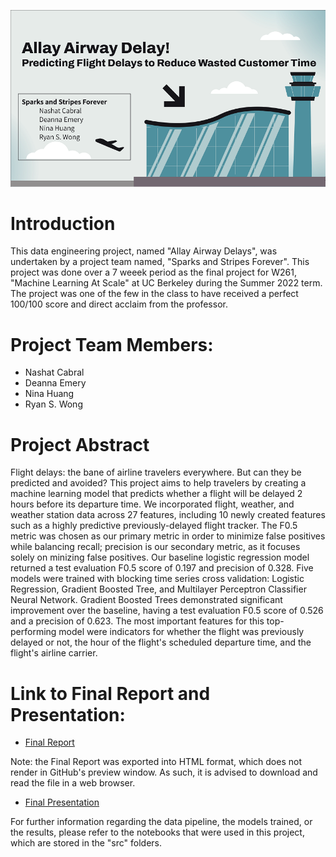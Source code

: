 ![Allay Airway Delays Title Image](https://raw.githubusercontent.com/ColStaR/sparksandstripesforever/main/images/AllayAirwayDelaysTitle.PNG)

# Introduction

This data engineering project, named "Allay Airway Delays", was undertaken by a project team named, "Sparks and Stripes Forever". This project was done over a 7 weeek period as the final project for W261, "Machine Learning At Scale" at UC Berkeley during the Summer 2022 term. The project was one of the few in the class to have received a perfect 100/100 score and direct acclaim from the professor.

# Project Team Members:
- Nashat Cabral
- Deanna Emery
- Nina Huang
- Ryan S. Wong

# Project Abstract

Flight delays: the bane of airline travelers everywhere. But can they be predicted and avoided? This project aims to help travelers by creating a machine learning model that predicts whether a flight will be delayed 2 hours before its departure time. We incorporated flight, weather, and weather station data across 27 features, including 10 newly created features such as a highly predictive previously-delayed flight tracker. The F0.5 metric was chosen as our primary metric in order to minimize false positives while balancing recall; precision is our secondary metric, as it focuses solely on minizing false positives.  Our baseline logistic regression model returned a test evaluation F0.5 score of 0.197 and precision of 0.328. Five models were trained with blocking time series cross validation: Logistic Regression, Gradient Boosted Tree, and Multilayer Perceptron Classifier Neural Network.  Gradient Boosted Trees demonstrated significant improvement over the baseline, having a test evaluation F0.5 score of 0.526 and a precision of 0.623. The most important features for this top-performing model were indicators for whether the flight was previously delayed or not, the hour of the flight's scheduled departure time, and the flight's airline carrier.

# Link to Final Report and Presentation:

- [Final Report](https://github.com/ColStaR/sparksandstripesforever/blob/main/final_report/Allay_Airway_Delays_Final_Research_Paper.html)

Note: the Final Report was exported into HTML format, which does not render in GitHub's preview window. As such, it is advised to download and read the file in a web browser.

- [Final Presentation](https://github.com/ColStaR/sparksandstripesforever/blob/main/final_report/Allay_Airway_Delays_Final_Presentation.pdf)

For further information regarding the data pipeline, the models trained, or the results, please refer to the notebooks that were used in this project, which are stored in the "src" folders.